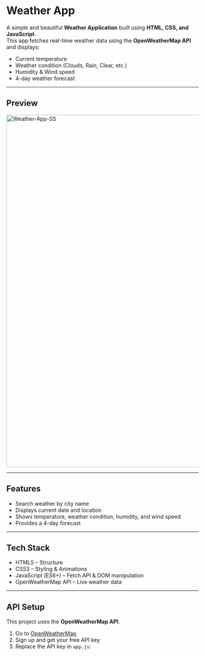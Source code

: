 # Weather App  

A simple and beautiful **Weather Application** built using **HTML, CSS, and JavaScript**.  
This app fetches real-time weather data using the **OpenWeatherMap API** and displays:  

- Current temperature  
- Weather condition (Clouds, Rain, Clear, etc.)  
- Humidity & Wind speed  
- 4-day weather forecast  

---

## Preview  
<img width="1360" height="923" alt="Weather-App-SS" src="https://github.com/user-attachments/assets/b69df4e7-a32e-4f49-8ea4-7d0406b17fa5" />
  

---

## Features  
- Search weather by city name  
- Displays current date and location  
- Shows temperature, weather condition, humidity, and wind speed  
- Provides a 4-day forecast   

---

## Tech Stack  
- HTML5 – Structure  
- CSS3 – Styling & Animations  
- JavaScript (ES6+) – Fetch API & DOM manipulation  
- OpenWeatherMap API – Live weather data  

---

## API Setup  
This project uses the **OpenWeatherMap API**.  

1. Go to [OpenWeatherMap](https://openweathermap.org/api)  
2. Sign up and get your free API key  
3. Replace the API key in `app.js`:  
